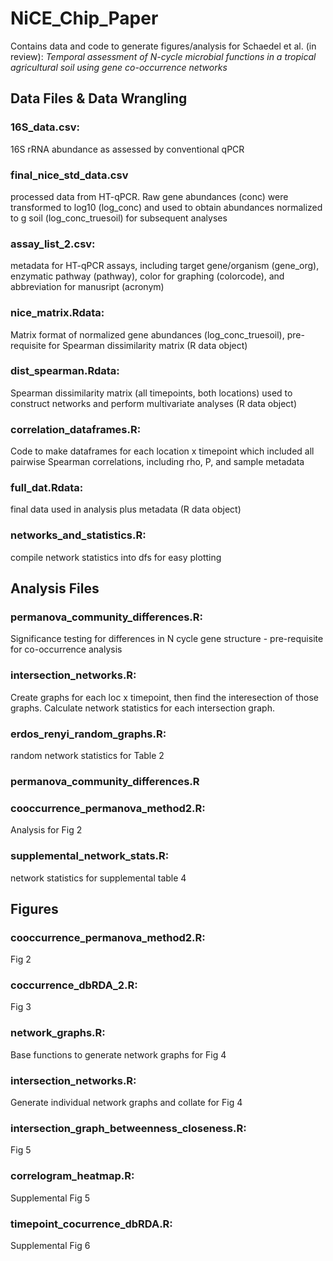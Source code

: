 # NiCE_Chip_Paper
Contains data and code to generate figures/analysis for Schaedel et al. (in review): <i> Temporal assessment of N-cycle microbial functions in a tropical agricultural soil using gene co-occurrence networks </i>

## Data Files & Data Wrangling

### 16S_data.csv: 
16S rRNA abundance as assessed by conventional qPCR

### final_nice_std_data.csv
processed data from HT-qPCR. Raw gene abundances (conc) were transformed to log10 (log_conc) and used to obtain abundances normalized to g soil (log_conc_truesoil) for subsequent analyses

### assay_list_2.csv: 
metadata for HT-qPCR assays, including target gene/organism (gene_org), enzymatic pathway (pathway), color for graphing (colorcode), and abbreviation for manusript (acronym)

### nice_matrix.Rdata:
Matrix format of normalized gene abundances (log_conc_truesoil), pre-requisite for Spearman dissimilarity matrix (R data object)

### dist_spearman.Rdata:
Spearman dissimilarity matrix (all timepoints, both locations) used to construct networks and perform multivariate analyses (R data object)

### correlation_dataframes.R:
Code to make dataframes for each location x timepoint which included all pairwise Spearman correlations, including rho, P, and sample metadata 

### full_dat.Rdata:
final data used in analysis plus metadata (R data object)

### networks_and_statistics.R:
compile network statistics into dfs for easy plotting

## Analysis Files

### permanova_community_differences.R:
Significance testing for differences in N cycle gene structure - pre-requisite for co-occurrence analysis

### intersection_networks.R:
Create graphs for each loc x timepoint, then find the interesection of those graphs. Calculate network statistics for each intersection graph. 

### erdos_renyi_random_graphs.R:
random network statistics for Table 2

### permanova_community_differences.R

### cooccurrence_permanova_method2.R:
Analysis for Fig 2

### supplemental_network_stats.R:
network statistics for supplemental table 4

## Figures

### cooccurrence_permanova_method2.R:
Fig 2

### coccurrence_dbRDA_2.R:
Fig 3

### network_graphs.R: 
Base functions to generate network graphs for Fig 4

### intersection_networks.R:
Generate individual network graphs and collate for Fig 4

### intersection_graph_betweenness_closeness.R:
Fig 5

### correlogram_heatmap.R:
Supplemental Fig 5

### timepoint_cocurrence_dbRDA.R:
Supplemental Fig 6


